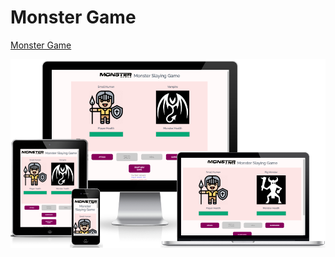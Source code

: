 # Monster Game

<a href="https://berger101.github.io/Monster-Game/">Monster Game</a> 

<img src="assets/images/amiresponsive.png">

